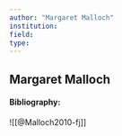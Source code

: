 ```yaml
---
author: "Margaret Malloch"
institution:
field:
type:
---
```


## Margaret Malloch
#### Bibliography:

![[@Malloch2010-fj]]